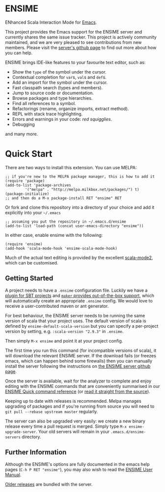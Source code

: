 # ENSIME

ENhanced Scala Interaction Mode for [Emacs](http://www.gnu.org/software/emacs/).

This project provides the Emacs support for the ENSIME server and
currently shares the same issue tracker. This project is actively
community maintained, and we are very pleased to see contributions
from new members. Please visit the
[server's github page](/ensime/ensime-server)
to find out more about how you can help.

ENSIME brings IDE-like features to your favourite text editor, such as:

- Show the `type` of the symbol under the cursor.
- Contextual completion for `var`s, `val`s and `def`s.
- Add an import for the symbol under the cursor.
- Fast classpath search (types and members).
- Jump to source code or documentation.
- Browse packages and type hierarchies.
- Find all references to a symbol.
- Refactorings (rename, organize imports, extract method).
- REPL with stack trace highlighting.
- Errors and warnings in your code: *red squigglies*.
- Debugging

and many more.


# Quick Start

There are two ways to install this extension. You can use MELPA:

```elisp
;; if you're new to the MELPA package manager, this is how to add it
(require 'package)
(add-to-list 'package-archives
	     '("melpa" . "http://melpa.milkbox.net/packages/") t)
(package-initialize)
;; and then do a M-x package-install RET "ensime" RET
```

Or fork and clone this repository into a directory of your choice and
add it explicitly into your `~/.emacs`

```elisp
;; assuming you put the repository in ~/.emacs.d/ensime
(add-to-list 'load-path (concat user-emacs-directory "ensime"))
```


In either case, enable ensime with the following:

```elisp
(require 'ensime)
(add-hook 'scala-mode-hook 'ensime-scala-mode-hook)
```

Much of the actual text editing is provided by the excellent
[scala-mode2](https://github.com/hvesalai/scala-mode2), which can
be customised.


## Getting Started

A project needs to have a `.ensime` configuration file. Luckily we
have a [plugin for SBT projects](https://github.com/ensime/ensime-sbt/)
and [`maker` provides out-of-the-box support](https://github.com/cage433/maker),
which will automatically create an appropriate `.ensime` config.
We would love to receive a user-contributed maven or ant generator.

For best behaviour, the ENSIME server needs to be running the same
version of scala that your project uses. The default version of scala
is defined by `ensime-default-scala-version` but you can specify
a per-project version by setting, e.g. `:scala-version "2.9.3"` in
`.ensime`.

Then simply `M-x ensime` and point it at your project config.

The first time you run this command (for incompatible versions of scala), it will download the
relevant ENSIME server.
If the download fails (or freezes emacs, which can happen behind some firewalls)
then you can manually install the server following the instructions on
[the ENSIME server github page](https://github.com/ensime/ensime-server#quick-start).


Once the server is available, wait for the analyzer to complete and
enjoy editing with the ENSIME commands that are conveniently
summarised in our
[ENSIME Quick command reference](https://github.com/ensime/ensime-emacs/wiki/Quick-command-reference)
(or [read it straight from the source](https://github.com/ensime/ensime-emacs/blob/master/ensime.el#L393)).


Keeping up to date with releases is recommended. Melpa manages upgrading of
packages and if you're running from source you will need to
`git pull --rebase upstream master` regularly.

The server can also be upgraded very easily: we create a new binary release every time a
pull request is merged. Simply type `M-x ensime-upgrade-server`. Your old servers will
remain in your `.emacs.d/ensime-servers` directory.


## Further Information

Although the ENSIME's options are fully documented in the emacs
help pages (`C-h P RET "ensime"`), you may also wish to read the [ENSIME User
Manual](http://ensime.github.io/).

[Older releases](https://www.dropbox.com/sh/ryd981hq08swyqr/V9o9rDvxkS/ENSIME%20Releases)
are bundled with the server.
